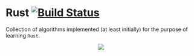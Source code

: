 # Rust [![Build Status](https://travis-ci.org/mihaigalos/Algorithms.svg?branch=master)](https://travis-ci.org/mihaigalos/Algorithms)

Collection of algorithms implemented (at least initially) for the purpose of learning `Rust`.
<p align="center">
  <img src="https://raw.githubusercontent.com/rust-lang/rust-artwork/master/logo/rust-logo-256x256.png"/>
</p>
